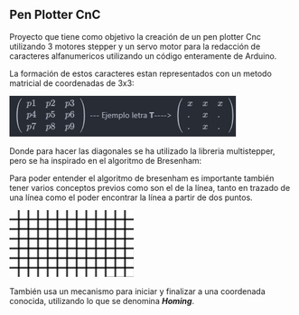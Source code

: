 Pen Plotter CnC 
---
Proyecto que tiene como objetivo la creación de un pen plotter Cnc utilizando 3 motores stepper y un servo motor para la redacción de caracteres alfanumericos utilizando un código enteramente de Arduino.

La formación de estos caracteres estan representados con un metodo matricial de coordenadas de 3x3:

![bresenham](./Media/Matriz.png)

Donde para hacer las diagonales se ha utilizado la libreria multistepper, pero se ha inspirado en el algoritmo de Bresenham:

Para poder entender el algoritmo de bresenham es importante también tener varios conceptos previos como son el de la línea, tanto en trazado de una línea como el poder encontrar la línea a partir de dos puntos.

![bresenham](./Media/Bresenham.gif)

También usa un mecanismo para iniciar y finalizar a una coordenada conocida, utilizando lo que se denomina ***Homing***.